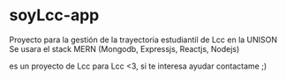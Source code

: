 # soyLcc-app
Proyecto para la gestión de la trayectoria estudiantil de Lcc en la UNISON 
Se usara el stack MERN (Mongodb, Expressjs, Reactjs, Nodejs)

es un proyecto de Lcc para Lcc <3, si te interesa ayudar contactame ;)
